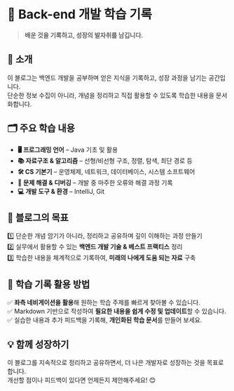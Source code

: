 #
# 📘 Back-end 개발 학습 기록  

> **배운 것을 기록하고, 성장의 발자취를 남깁니다.**  

## 🚀 소개  
이 블로그는 백엔드 개발을 공부하며 얻은 지식을 기록하고, 성장 과정을 남기는 공간입니다.  
단순한 정보 수집이 아니라, 개념을 정리하고 직접 활용할 수 있도록 학습한 내용을 문서화합니다.  

## 🗂️ 주요 학습 내용  
- **🖥️ 프로그래밍 언어** – Java 기초 및 활용  
- **📚 자료구조 & 알고리즘** – 선형/비선형 구조, 정렬, 탐색, 최단 경로 등  
- **🛠️ CS 기본기** – 운영체제, 네트워크, 데이터베이스, 시스템 소프트웨어  
- **🐞 문제 해결 & 디버깅** – 개발 중 마주한 오류와 해결 과정 기록  
- **💻 개발 도구 & 환경** – IntelliJ, Git 

## 📌 블로그의 목표  
1️⃣ 단순한 개념 암기가 아니라, 정리하고 공유하며 깊이 이해하는 과정 만들기  
2️⃣ 실무에서 활용할 수 있는 **백엔드 개발 기술 & 베스트 프랙티스** 정리  
3️⃣ 학습한 내용을 체계적으로 기록하여, **미래의 나에게 도움 되는 자료** 구축  

## 📖 학습 기록 활용 방법  
✅ **좌측 네비게이션을 활용**해 원하는 학습 주제를 빠르게 찾아볼 수 있습니다.  
✅ Markdown 기반으로 작성하여 **필요한 내용을 쉽게 수정 및 업데이트**할 수 있습니다.  
✅ 실습한 내용과 추가 피드백을 기록해, **개인화된 학습 문서**를 만들어 보세요.  

## 💡 함께 성장하기  
이 블로그를 지속적으로 정리하고 공유하면서, 더 나은 개발자로 성장하는 것을 목표로 합니다.  
개선할 점이나 피드백이 있다면 언제든지 제안해주세요! 😊  
